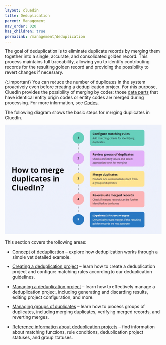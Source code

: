 ```yaml
---
layout: cluedin
title: Deduplication
parent: Management
nav_order: 020
has_children: true
permalink: /management/deduplication
---
```


The goal of deduplication is to eliminate duplicate records by merging them together into a single, accurate, and consolidated golden record. This process maintains full traceability, allowing you to identify contributing records for the resulting golden record and providing the possibility to revert changes if necessary.

{:.important}
You can reduce the number of duplicates in the system proactively even before creating a deduplication project. For this purpose, CluedIn provides the possibility of merging by codes: those [data parts](/key-terms-and-features/data-life-cycle) that have identical entity origin codes or entity codes are merged during processing. For more information, see [Codes](/integration/review-mapping#codes).
 
The following diagram shows the basic steps for merging duplicates in CluedIn.

![dedup-main.gif](../../assets/images/management/deduplication/dedup-main.gif)

This section covers the following areas:

- [Concept of deduplication](/management/deduplication/concept-of-deduplication) – explore how deduplication works through a simple yet detailed example.

- [Creating a deduplication project](/management/deduplication/create-a-deduplication-project) – learn how to create a deduplication project and configure matching rules according to our deduplication guidelines.

- [Managing a deduplication project](/management/deduplication/manage-a-deduplication-project) – learn how to effectively manage a deduplication project, including generating and discarding results, editing project configuration, and more.

- [Managing groups of duplicates](/management/deduplication/manage-groups-of-duplicates) – learn how to process groups of duplicates, including merging duplicates, verifying merged records, and reverting merges.

- [Reference information about deduplication projects](/management/deduplication/deduplication-reference) – find information about matching functions, rule conditions, deduplication project statuses, and group statuses.